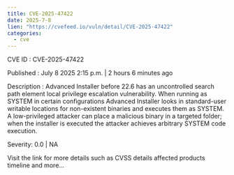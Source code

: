 ```yaml
--- 
title: CVE-2025-47422
date: 2025-7-8
lien: "https://cvefeed.io/vuln/detail/CVE-2025-47422"
categories:
  - cve
---
```


CVE ID : CVE-2025-47422

Published :  July 8
2025
2:15 p.m. | 2 hours
6 minutes ago

Description : Advanced Installer before 22.6 has an uncontrolled search path element local privilege escalation vulnerability. When running as SYSTEM in certain configurations
Advanced Installer looks in standard-user writable locations for non-existent binaries and executes them as SYSTEM. A low-privileged attacker can place a malicious binary in a targeted folder; when the installer is executed
the attacker achieves arbitrary SYSTEM code execution.

Severity: 0.0 | NA

Visit the link for more details
such as CVSS details
affected products
timeline
and more...
